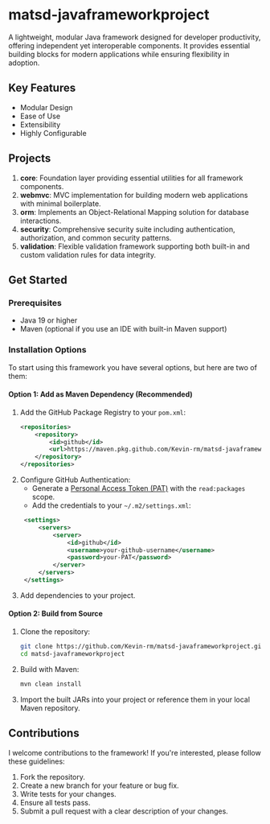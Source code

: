# matsd-javaframeworkproject

A lightweight, modular Java framework designed for developer productivity, offering independent yet interoperable components. It provides essential building blocks for modern applications while ensuring flexibility in adoption.

## Key Features

- Modular Design
- Ease of Use
- Extensibility
- Highly Configurable

## Projects

1.  **core**: Foundation layer providing essential utilities for all framework components.
2.  **webmvc**: MVC implementation for building modern web applications with minimal boilerplate.
3.  **orm**: Implements an Object-Relational Mapping solution for database interactions.
4.  **security**: Comprehensive security suite including authentication, authorization, and common security patterns.
5.  **validation**: Flexible validation framework supporting both built-in and custom validation rules for data integrity.

## Get Started

### Prerequisites

- Java 19 or higher
- Maven (optional if you use an IDE with built-in Maven support)

### Installation Options

To start using this framework you have several options, but here are two of them:

#### Option 1: Add as Maven Dependency (Recommended)

1. Add the GitHub Package Registry to your `pom.xml`:
   ```xml
   <repositories>
       <repository>
           <id>github</id>
           <url>https://maven.pkg.github.com/Kevin-rm/matsd-javaframeworkproject</url>
       </repository>
   </repositories>
   ```
2. Configure GitHub Authentication:
   - Generate a [Personal Access Token (PAT)](https://docs.github.com/en/authentication/keeping-your-account-and-data-secure/managing-your-personal-access-tokens) with the ``read:packages`` scope.
   - Add the credentials to your ``~/.m2/settings.xml``:
   ```xml
    <settings>
        <servers>
            <server>
                <id>github</id>
                <username>your-github-username</username>
                <password>your-PAT</password>
            </server>
        </servers>
    </settings>
    ```
3. Add dependencies to your project.

#### Option 2: Build from Source

1. Clone the repository:
    ```bash
    git clone https://github.com/Kevin-rm/matsd-javaframeworkproject.git
    cd matsd-javaframeworkproject
    ```
2. Build with Maven:
    ```bash
    mvn clean install
    ```
3. Import the built JARs into your project or reference them in your local Maven repository.

## Contributions

I welcome contributions to the framework! If you're interested, please follow these guidelines:

1.  Fork the repository.
2.  Create a new branch for your feature or bug fix.
3.  Write tests for your changes.
4.  Ensure all tests pass.
5.  Submit a pull request with a clear description of your changes.

